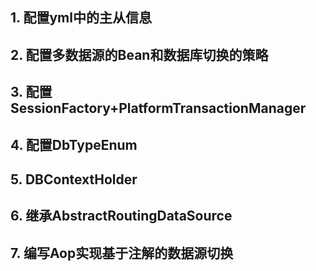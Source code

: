 
## 1. 配置yml中的主从信息
## 2. 配置多数据源的Bean和数据库切换的策略
## 3. 配置SessionFactory+PlatformTransactionManager
## 4. 配置DbTypeEnum
## 5. DBContextHolder
## 6. 继承AbstractRoutingDataSource
## 7. 编写Aop实现基于注解的数据源切换